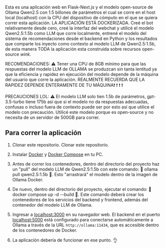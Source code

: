 Esta es una aplicación web en Flask-Next.js y el modelo open-source de Ollama Qwen2.5 con 1.5 billones de parámetros el cual se corre en el host local (localhost) con la CPU del dispositivo de cómputo en el que se quiera correr esta aplicación. LA APLICACIÓN ESTÁ DOCKERIZADA. Creé el bot relativamente desde cero, creé la interfaz del webchat y utilicé el modelo Qwen2.5:1.5b como LLM que corre localmente, entrené el modelo del sistema de recomendaciones desde el backend en Python y los resultados que comparte los inyecto como contexto al modelo LLM de Qwen2.5:1.5b, de esta manera TODA la aplicación esta construida sobre recursos open-source *wink*.

RECOMENDACIONES:
 ⚠️ Tener una CPU de 8GB mínimo para que las respuestas del modelo LLM de OLLAMA se produzcan sin tanta lentitud ya que la eficiencia y rapidez en ejecución del modelo depende de la máquina del usuario que corre la aplicación. REALMENTE RECUERDA QUE LA RAPIDEZ DEPENDE ENTERAMENTE DE TU MÁQUINA❗ ❗ ❗ ❗

PRECAUCIONES LOL:
 ⚠️ El modelo LLM solo tien 1.5b de parámetros, gpt-3.5-turbo tiene 175b así que si el modelo no da respuestas adecuadas, confusas o incluso fuera de contexto puede ser por esto así que utilice el modelo con precaución. Utilicé este modelo porque es open-source y no necesita de un servidor de 500GB para correr.
 
## Para correr la aplicación

1. Clonar este repositorio.
Clonar este repositorio.


2. Instalar [Docker](https://www.docker.com/products/docker-desktop) y [Docker Compose](https://docs.docker.com/compose/) en tu PC.

3. Antes de correr los contenedores, dentro del directorio del proyecto haz un "pull" del modelo    LLM de Qwen2.5:1.5b con este comando: 🚨 ollama pull qwen2.5:1.5b 🚨. Esto "arrastrará" el modelo dentro de la imagen de Ollama Docker.

3. De nuevo, dentro del directorio del proyecto, ejecutar el comando:
🚨 docker compose up -d --build 🚨. Este comando deberá crear los contenedores de los servicios del backend y frontend, además del contenedor del modelo LLM de Ollama.

4. Ingresar a [localhost:3000](http://localhost:3000) en su navegador web. El backend en el puerto [localhost:5000](http://localhost:5000) está configurado para conectarse automáticamente a Ollama a través de la URL `http://ollama:11434`, que es accesible dentro de los contenedores de Docker. 

5. La aplicación debería de funcionar en ese punto. 👌

